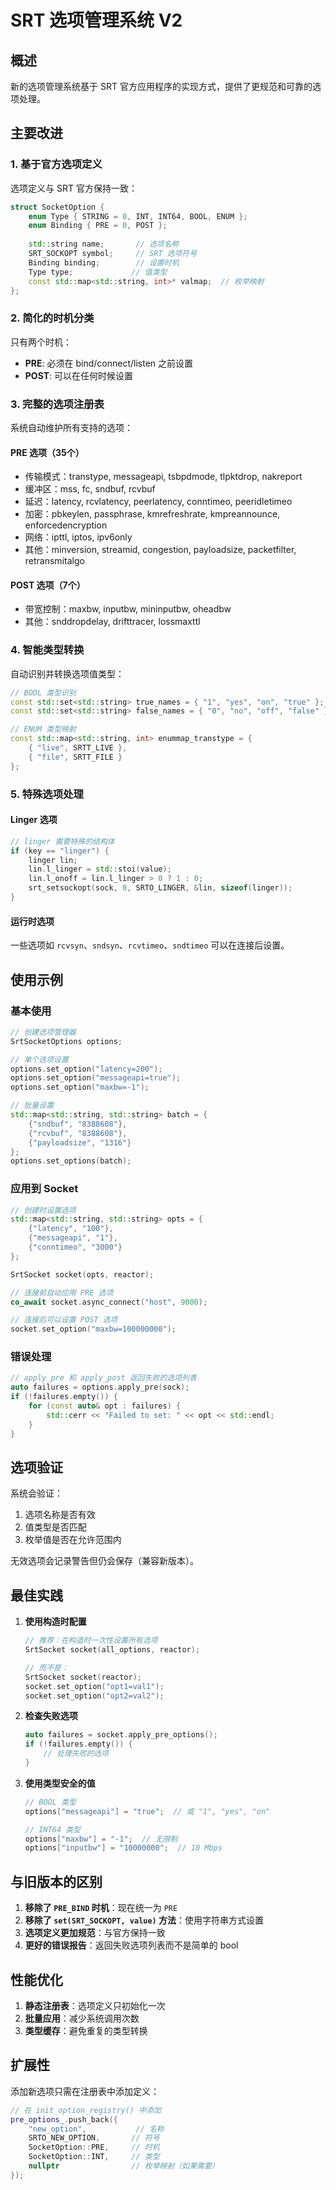 # SRT 选项管理系统 V2

## 概述

新的选项管理系统基于 SRT 官方应用程序的实现方式，提供了更规范和可靠的选项处理。

## 主要改进

### 1. 基于官方选项定义

选项定义与 SRT 官方保持一致：

```cpp
struct SocketOption {
    enum Type { STRING = 0, INT, INT64, BOOL, ENUM };
    enum Binding { PRE = 0, POST };
    
    std::string name;       // 选项名称
    SRT_SOCKOPT symbol;     // SRT 选项符号
    Binding binding;        // 设置时机
    Type type;             // 值类型
    const std::map<std::string, int>* valmap;  // 枚举映射
};
```

### 2. 简化的时机分类

只有两个时机：
- **PRE**: 必须在 bind/connect/listen 之前设置
- **POST**: 可以在任何时候设置

### 3. 完整的选项注册表

系统自动维护所有支持的选项：

#### PRE 选项（35个）
- 传输模式：transtype, messageapi, tsbpdmode, tlpktdrop, nakreport
- 缓冲区：mss, fc, sndbuf, rcvbuf
- 延迟：latency, rcvlatency, peerlatency, conntimeo, peeridletimeo
- 加密：pbkeylen, passphrase, kmrefreshrate, kmpreannounce, enforcedencryption
- 网络：ipttl, iptos, ipv6only
- 其他：minversion, streamid, congestion, payloadsize, packetfilter, retransmitalgo

#### POST 选项（7个）
- 带宽控制：maxbw, inputbw, mininputbw, oheadbw
- 其他：snddropdelay, drifttracer, lossmaxttl

### 4. 智能类型转换

自动识别并转换选项值类型：

```cpp
// BOOL 类型识别
const std::set<std::string> true_names = { "1", "yes", "on", "true" };
const std::set<std::string> false_names = { "0", "no", "off", "false" };

// ENUM 类型映射
const std::map<std::string, int> enummap_transtype = {
    { "live", SRTT_LIVE },
    { "file", SRTT_FILE }
};
```

### 5. 特殊选项处理

#### Linger 选项
```cpp
// linger 需要特殊的结构体
if (key == "linger") {
    linger lin;
    lin.l_linger = std::stoi(value);
    lin.l_onoff = lin.l_linger > 0 ? 1 : 0;
    srt_setsockopt(sock, 0, SRTO_LINGER, &lin, sizeof(linger));
}
```

#### 运行时选项
一些选项如 `rcvsyn`、`sndsyn`、`rcvtimeo`、`sndtimeo` 可以在连接后设置。

## 使用示例

### 基本使用

```cpp
// 创建选项管理器
SrtSocketOptions options;

// 单个选项设置
options.set_option("latency=200");
options.set_option("messageapi=true");
options.set_option("maxbw=-1");

// 批量设置
std::map<std::string, std::string> batch = {
    {"sndbuf", "8388608"},
    {"rcvbuf", "8388608"},
    {"payloadsize", "1316"}
};
options.set_options(batch);
```

### 应用到 Socket

```cpp
// 创建时设置选项
std::map<std::string, std::string> opts = {
    {"latency", "100"},
    {"messageapi", "1"},
    {"conntimeo", "3000"}
};

SrtSocket socket(opts, reactor);

// 连接前自动应用 PRE 选项
co_await socket.async_connect("host", 9000);

// 连接后可以设置 POST 选项
socket.set_option("maxbw=100000000");
```

### 错误处理

```cpp
// apply_pre 和 apply_post 返回失败的选项列表
auto failures = options.apply_pre(sock);
if (!failures.empty()) {
    for (const auto& opt : failures) {
        std::cerr << "Failed to set: " << opt << std::endl;
    }
}
```

## 选项验证

系统会验证：
1. 选项名称是否有效
2. 值类型是否匹配
3. 枚举值是否在允许范围内

无效选项会记录警告但仍会保存（兼容新版本）。

## 最佳实践

1. **使用构造时配置**
   ```cpp
   // 推荐：在构造时一次性设置所有选项
   SrtSocket socket(all_options, reactor);
   
   // 而不是：
   SrtSocket socket(reactor);
   socket.set_option("opt1=val1");
   socket.set_option("opt2=val2");
   ```

2. **检查失败选项**
   ```cpp
   auto failures = socket.apply_pre_options();
   if (!failures.empty()) {
       // 处理失败的选项
   }
   ```

3. **使用类型安全的值**
   ```cpp
   // BOOL 类型
   options["messageapi"] = "true";  // 或 "1", "yes", "on"
   
   // INT64 类型
   options["maxbw"] = "-1";  // 无限制
   options["inputbw"] = "10000000";  // 10 Mbps
   ```

## 与旧版本的区别

1. **移除了 `PRE_BIND` 时机**：现在统一为 `PRE`
2. **移除了 `set(SRT_SOCKOPT, value)` 方法**：使用字符串方式设置
3. **选项定义更加规范**：与官方保持一致
4. **更好的错误报告**：返回失败选项列表而不是简单的 bool

## 性能优化

1. **静态注册表**：选项定义只初始化一次
2. **批量应用**：减少系统调用次数
3. **类型缓存**：避免重复的类型转换

## 扩展性

添加新选项只需在注册表中添加定义：

```cpp
// 在 init_option_registry() 中添加
pre_options_.push_back({
    "new_option",           // 名称
    SRTO_NEW_OPTION,       // 符号
    SocketOption::PRE,     // 时机
    SocketOption::INT,     // 类型
    nullptr                // 枚举映射（如果需要）
});
```
